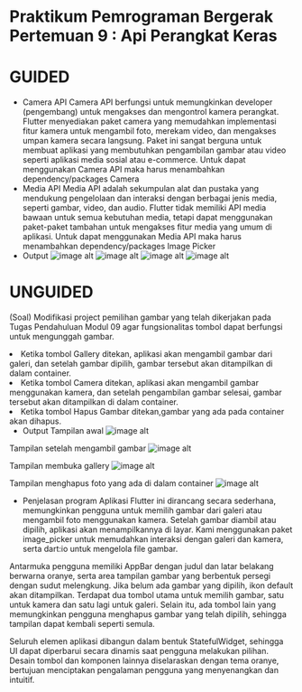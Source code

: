 # Praktikum Pemrograman Bergerak Pertemuan 9 : Api Perangkat Keras

# GUIDED
- Camera API
Camera API berfungsi untuk memungkinkan developer (pengembang) untuk mengakses dan mengontrol kamera perangkat. Flutter menyediakan paket camera yang memudahkan implementasi fitur kamera untuk mengambil foto, merekam video, dan mengakses umpan kamera secara langsung. Paket ini sangat berguna untuk membuat aplikasi yang membutuhkan pengambilan gambar atau video seperti aplikasi media sosial atau e-commerce. Untuk dapat menggunakan Camera API maka harus menambahkan dependency/packages Camera 
- Media API
Media API adalah sekumpulan alat dan pustaka yang mendukung pengelolaan dan interaksi dengan berbagai jenis media, seperti gambar, video, dan audio. Flutter tidak memiliki API media bawaan untuk semua kebutuhan media, tetapi dapat menggunakan paket-paket tambahan untuk mengakses fitur media yang 
umum di aplikasi. Untuk dapat menggunakan Media API maka harus menambahkan dependency/packages Image Picker
- Output
![image alt](https://github.com/chairulanam1605/Praktikum_PPB/blob/main/output9_guided1.jpg)
![image alt](https://github.com/chairulanam1605/Praktikum_PPB/blob/main/output9_guided2.jpg)
![image alt](https://github.com/chairulanam1605/Praktikum_PPB/blob/main/output9_guided3.jpg)
![image alt](https://github.com/chairulanam1605/Praktikum_PPB/blob/main/output9_guided4.jpg)
# UNGUIDED
(Soal) Modifikasi project pemilihan gambar yang telah dikerjakan pada Tugas Pendahuluan Modul 09 agar fungsionalitas tombol dapat berfungsi untuk mengunggah gambar.
<li> Ketika tombol Gallery ditekan, aplikasi akan mengambil gambar dari galeri, dan setelah gambar dipilih, gambar tersebut akan ditampilkan di dalam container.  
<li> Ketika tombol Camera ditekan, aplikasi akan mengambil gambar menggunakan kamera, dan setelah pengambilan gambar selesai, gambar tersebut akan ditampilkan di dalam container.  
<li> Ketika tombol Hapus Gambar ditekan,gambar yang ada pada container akan dihapus.

- Output
Tampilan awal
![image alt](https://github.com/chairulanam1605/Praktikum_PPB/blob/main/output9_unguided1.jpg)

Tampilan setelah mengambil gambar
![image alt](https://github.com/chairulanam1605/Praktikum_PPB/blob/main/output9_unguided2.jpg)

Tampilan membuka gallery
![image alt](https://github.com/chairulanam1605/Praktikum_PPB/blob/main/output9_unguided3.jpg)

Tampilan menghapus foto yang ada di dalam container
![image alt](https://github.com/chairulanam1605/Praktikum_PPB/blob/main/output9_unguided4.jpg)

- Penjelasan program
Aplikasi Flutter ini dirancang secara sederhana, memungkinkan pengguna untuk memilih gambar dari galeri atau mengambil foto menggunakan kamera. Setelah gambar diambil atau dipilih, aplikasi akan menampilkannya di layar. Kami menggunakan paket image_picker untuk memudahkan interaksi dengan galeri dan kamera, serta dart:io untuk mengelola file gambar.

Antarmuka pengguna memiliki AppBar dengan judul dan latar belakang berwarna oranye, serta area tampilan gambar yang berbentuk persegi dengan sudut melengkung. Jika belum ada gambar yang dipilih, ikon default akan ditampilkan. Terdapat dua tombol utama untuk memilih gambar, satu untuk kamera dan satu lagi untuk galeri. Selain itu, ada tombol lain yang memungkinkan pengguna menghapus gambar yang telah dipilih, sehingga tampilan dapat kembali seperti semula.

Seluruh elemen aplikasi dibangun dalam bentuk StatefulWidget, sehingga UI dapat diperbarui secara dinamis saat pengguna melakukan pilihan. Desain tombol dan komponen lainnya diselaraskan dengan tema oranye, bertujuan menciptakan pengalaman pengguna yang menyenangkan dan intuitif.